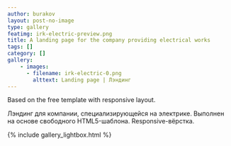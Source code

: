 ```yaml
---
author: burakov
layout: post-no-image
type: gallery
featimg: irk-electric-preview.png
title: A landing page for the company providing electrical works
tags: []
category: []
gallery:
    - images:
      - filename: irk-electric-0.png
        alttext: Landing page | Лэндинг
---
```


Based on the free template with responsive layout.
<!--more-->

Лэндинг для компании, специализирующейся на электрике.
Выполнен на основе свободного HTML5-шаблона. Responsive-вёрстка.

{% include gallery_lightbox.html %}
